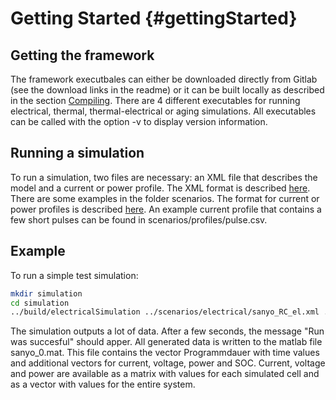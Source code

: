 Getting Started   {#gettingStarted}
===============

Getting the framework
---------------------

The framework executbales can either be downloaded directly from Gitlab (see the download links in the readme) or it can be built locally as described in the section [Compiling](compiling.html). There are 4 different executables for running electrical, thermal, thermal-electrical or aging simulations. All executables can be called with the option -v to display version information.

Running a simulation
--------------------

To run a simulation, two files are necessary: an XML file that describes the model and a current or power profile. The XML format is described [here](xmlsprache.html). There are some examples in the folder scenarios. The format for current or power profiles is described [here](xmlexecutable.html). An example current profile that contains a few short pulses can be found in scenarios/profiles/pulse.csv.

Example
-------

To run a simple test simulation:

```bash
mkdir simulation
cd simulation
../build/electricalSimulation ../scenarios/electrical/sanyo_RC_el.xml ../scenarios/profiles/pulse.csv
```

The simulation outputs a lot of data. After a few seconds, the message "Run was succesful" should apper. All generated data is written to the matlab file sanyo_0.mat. This file contains the vector Programmdauer with time values and additional vectors for current, voltage, power and SOC. Current, voltage and power are available as a matrix with values for each simulated cell and as a vector with values for the entire system.